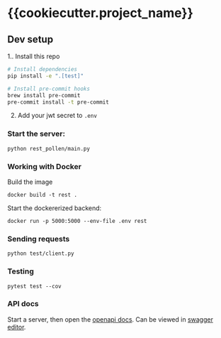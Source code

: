 # {{cookiecutter.project_name}}

## Dev setup
1.. Install this repo
```sh
# Install dependencies
pip install -e ".[test]"

# Install pre-commit hooks
brew install pre-commit
pre-commit install -t pre-commit
```
2. Add your jwt secret to `.env`

### Start the server:
```
python rest_pollen/main.py
```

### Working with Docker
Build the image
```
docker build -t rest .
```
Start the dockererized backend:
```
docker run -p 5000:5000 --env-file .env rest
```

### Sending requests
```
python test/client.py
```

### Testing
```
pytest test --cov
```

### API docs
Start a server, then open the [openapi docs](http://localhost:5000/openapi.json). Can be viewed in [swagger editor](https://editor.swagger.io/).

